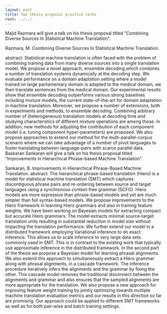 ```yaml
---
layout: post
title: Two thesis proposal practice talks
root: ../../
---
```


Majid Razmara will give a talk on his thesis proposal titled "Combining Diverse Sources In Statistical Machine Translation".

Razmara, M. Combining Diverse Sources In Statistical Machine Translation.

abstract:
Statistical machine translation is often faced with the problem of combining training data from many diverse sources into a single translation model. We propose a novel approach, ensemble decoding,which combines a number of translation systems dynamically at the decoding step. We evaluate performance on a domain adaptation setting where a model trained on large parliamentary domain is adapted to the medical domain, we then translate sentences from the medical domain. Our experimental results show that ensemble decoding outperforms various strong baselines including mixture models, the current state-of-the-art for domain adaptation in machine translation. Moreover, we propose a number of extensions, both in experiments and methods, to ensemble decoding. Combining arbitrary number of (heterogeneous) translation models at decoding time and studying characteristics of different mixture operations are among those. In addition, new methods for adjusting the contribution of each component model (i.e. tuning component hyper-parameters) are proposed. We also propose approaches to extend our method for the multi-parallel-corpus scenario where we can take advantage of a number of pivot languages to foster translating between language-pairs with scarce parallel data.
Baskaran Sankaran will give a talk on his thesis proposal titled “Improvements in Hierarchical Phrase-based Machine Translation”.

Sankaran, B. Improvements in Hierarchical Phrase-Based Machine Translation.
abstract:
The hierarchical phrase-based translation (Hiero) is a model for statistical machine translation (SMT) which captures discontiguous phrase pairs and re-ordering between source and target languages using a synchronous context-free grammar (SCFG). Hiero models are more expressive than phrase-based models and yet are much simpler than full syntax-based models. We propose improvements to the Hiero framework in learning Hiero grammars and also in training feature weights. We have been working on Bayesian models for extracting compact but accurate Hiero grammars. The model extracts minimal source-target translation units resulting in substantial reduction in model size without impacting the translation performance. We further extend our model in a distributed framework employing Variational inference to do exact inference. This allows us to scale inference to very large data sets commonly used in SMT. This is in contrast to the existing work that typically use approximate inference in the distributed framework. In the second part of the thesis we propose a Bayesian model for learning phrasal alignments. We also extend this approach to simultaneously extract a Hiero grammar along with phrasal alignments, in a cascade framework. The inference procedure iteratively infers the alignments and the grammar by fixing the other. This cascade model removes the traditional disconnect between the alignments and grammar and also ensures that the sampled alignments are more appropriate for the translation. We also propose a new approach for improving feature weight training by jointly optimizing towards multiple machine translation evaluation metrics and our results in this direction so far are promising. Our approach could be applied to different SMT frameworks as well as for both pair-wise and batch training settings.

